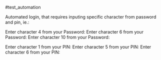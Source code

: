#test_automation 

Automated login, that requires inputing specific character from password and pin, ie.: 

Enter character 4 from your Password:
Enter character 6 from your Password:
Enter character 10 from your Password:

Enter character 1 from your PIN:
Enter character 5 from your PIN:
Enter character 6 from your PIN:
